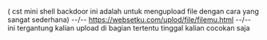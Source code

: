 ( cst mini shell backdoor ini adalah untuk mengupload file dengan cara yang sangat sederhana) 
--/--
https://websetku.com/uplod/file/filemu.html
--/--
ini tergantung kalian upload di bagian tertentu tinggal kalian cocokan saja
